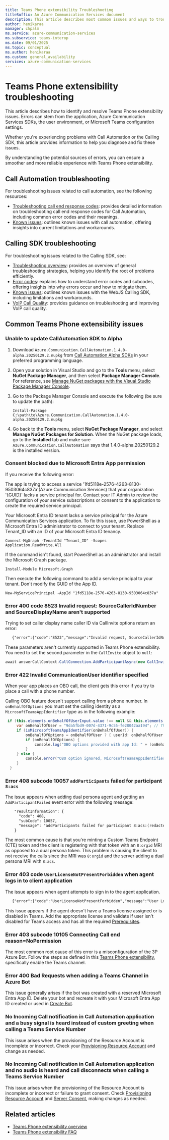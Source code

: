 ```yaml
---
title: Teams Phone extensibility Troubleshooting
titleSuffix: An Azure Communication Services document
description: This article describes most common issues and ways to troubleshoot them with Teams Phone extensibility.
author: henikaraa
manager: chpalm
ms.service: azure-communication-services
ms.subservice: teams-interop
ms.date: 09/01/2025
ms.topic: conceptual
ms.author: henikaraa
ms.custom: general_availability
services: azure-communication-services
---
```


# Teams Phone extensibility troubleshooting

This article describes how to identify and resolve Teams Phone extensibility issues. Errors can stem from the application, Azure Communication Services SDKs, the user environment, or Microsoft Teams configuration settings.

Whether you're experiencing problems with Call Automation or the Calling SDK, this article provides information to help you diagnose and fix these issues.
 
By understanding the potential sources of errors, you can ensure a smoother and more reliable experience with Teams Phone extensibility.

## Call Automation troubleshooting

For troubleshooting issues related to call automation, see the following resources:
- [Troubleshooting call end response codes](../../../resources/troubleshooting/voice-video-calling/troubleshooting-codes.md?pivots=automation): provides detailed information on troubleshooting call end response codes for Call Automation, including common error codes and their meanings.
- [Known issues](../../voice-video-calling/known-issues-call-automation.md): outlines known issues with call automation, offering insights into current limitations and workarounds.
  
## Calling SDK troubleshooting

For troubleshooting issues related to the Calling SDK, see:
- [Troubleshooting overview](../../../resources/troubleshooting/voice-video-calling/general-troubleshooting-strategies/overview.md): provides an overview of general troubleshooting strategies, helping you identify the root of problems efficiently.
- [Error codes](../../../resources/troubleshooting/voice-video-calling/general-troubleshooting-strategies/understanding-error-codes.md): explains how to understand error codes and subcodes, offering insights into why errors occur and how to mitigate them.
- [Known issues](../../voice-video-calling/known-issues-webjs.md): outlines known issues with the WebJS Calling SDK, including limitations and workarounds.
- [VoIP Call Quality](../../voice-video-calling/troubleshoot-web-voip-quality.md): provides guidance on troubleshooting and improving VoIP call quality.

## Common Teams Phone extensibility issues

### Unable to update CallAutomation SDK to Alpha

1. Download `Azure.Communication.CallAutomation.1.4.0-alpha.20250129.2.nupkg` from [Call Automation Alpha SDKs](https://github.com/Azure/communication-preview/blob/master/Teams%20Phone%20Extensibility/teams-phone-extensibility-quickstart.md#alpha-sdks) in your preferred programming language.
2. Open your solution in Visual Studio and go to the **Tools** menu, select **NuGet Package Manager**, and then select **Package Manager Console**. For reference, see [Manage NuGet packages with the Visual Studio Package Manager Console](/nuget/consume-packages/install-use-packages-powershell#console-controls).
3. Go to the Package Manager Console and execute the following (be sure to update the path):

   ```dotnetcli
   Install-Package C:\path\to\Azure.Communication.CallAutomation.1.4.0-alpha.20250129.2.nupkg
   ```

4. Go back to the **Tools** menu, select **NuGet Package Manager**, and select **Manage NuGet Packages for Solution**. When the NuGet package loads, go to the **Installed** tab and make sure `Azure.Communication.CallAutomation` says that 1.4.0-alpha.20250129.2 is the installed version.

### Consent blocked due to Microsoft Entra App permission

If you receive the following error:

   The app is trying to access a service '1fd5118e-2576-4263-8130-9503064c837a'(Azure Communication Services) that your organization '{GUID}' lacks a service principal for. Contact your IT Admin to review the configuration of your service subscriptions or consent to the application to create the required service principal.

Your Microsoft Entra ID tenant lacks a service principal for the Azure Communication Services application. To fix this issue, use PowerShell as a Microsoft Entra ID administrator to connect to your tenant. Replace Tenant_ID with an ID of your Microsoft Entra ID tenancy.

```dotnetcli
Connect-MgGraph -TenantId "Tenant_ID" -Scopes Application.ReadWrite.All
```
If the command isn't found, start PowerShell as an administrator and install the Microsoft Graph package.

```dotnetcli
Install-Module Microsoft.Graph
```
Then execute the following command to add a service principal to your tenant. Don't modify the GUID of the App ID.

```dotnetcli
New-MgServicePrincipal -AppId "1fd5118e-2576-4263-8130-9503064c837a"
```

### Error 400 code 8523 Invalid request: SourceCallerIdNumber and SourceDisplayName aren't supported

Trying to set caller display name caller ID via CallInvite options return an error:

```rest
   {"error":{"code":"8523","message":"Invalid request, SourceCallerIdNumber and SourceDisplayName are not supported..."}}
```
These parameters aren't currently supported in Teams Phone extensibility. You need to set the second parameter in the `CallInvite` object to `null`:

```csharp
await answerCallContext.CallConnection.AddParticipantAsync(new CallInvite(new PhoneNumberIdentifier("+133333333"),null));
```

### Error 422 Invalid CommunicationUser identifier specified

When your app places an OBO call, the client gets this error if you try to place a call with a phone number. 

Calling OBO feature doesn't support calling from a phone number. In `onBehalfOfOptions` you must set the calling identity as a `MicrosoftTeamsAppIdentifier` type as in the following example:

```csharp
 if (this.elements.onBehalfOfUserInput.value !== null && this.elements.onBehalfOfUserInput.value !== "" ) {
     var onBehalfOfUser = "9da5fbd9-007d-4371-9c55-fe28042aa194"; // The value is the oid GUID of your Resource Account
     if (isMicrosoftTeamsAppIdentifier(onBehalfOfUser)) {
         onBehalfOfOptions = onBehalfOfUser ? { userId: onBehalfOfUser } : undefined;
         if (onBehalfOfOptions) {
             console.log("OBO options provided with app Id: " + (onBehalfOfUser as MicrosoftTeamsAppIdentifier).teamsAppId);
         }
     } else {
         console.error("OBO option ignored, MicrosoftTeamsAppIdentifier type expected");
     }
  }

```

### Error 408 subcode 10057 `addParticipants` failed for participant `8:acs`

The issue appears when adding dual persona agent and getting an `AddParticipantFailed` event error with the following message:

```rest
    "resultInformation": {
      "code": 408,
      "subCode": 10057,
      "message": "addParticipants failed for participant 8:acs:(redacted) Underlying reason: Request Timeout. DiagCode: 408#10057.@"
    }
```

The most common cause is that you're minting a Custom Teams Endpoint (CTE) token and the client is registering with that token with an `8:orgid` MRI as opposed to a dual persona token. This problem is causing the client to not receive the calls since the MRI was `8:orgid` and the server adding a dual persona MRI with `8:acs`.

### Error 403 code `UserLicenseNotPresentForbidden` when agent logs in to client application

The issue appears when agent attempts to sign in to the agent application.

```rest
   {"error":{"code":"UserLicenseNotPresentForbidden","message":"User Login. Teams is disabled in user licenses"}}
```

This issue appears if the agent doesn't have a Teams license assigned or is disabled in Teams. Add the appropriate license and validate if user isn't disabled for Teams access and has all the required [Prerequisites](../../../quickstarts/tpe/teams-phone-extensibility-access-teams-phone.md#prerequisites).

### Error 403 subcode 10105 Connecting Call end reason=NoPermission

The most common root cause of this error is a misconfiguration of the 3P Azure Bot. Follow the steps as defined in this [Teams Phone extensibility](../../../quickstarts/tpe/teams-phone-extensibility-quickstart.md#ccaas-developer-provision-the-appid-application-id), specifically enable the Teams channel.

### Error 400 Bad Requests when adding a Teams Channel in Azure Bot

This issue generally arises if the bot was created with a reserved Microsoft Entra App ID. Delete your bot and recreate it with your Microsoft Entra App ID created or used in [Create Bot](../../../quickstarts/tpe/teams-phone-extensibility-quickstart.md#ccaas-developer-create-the-bot).

### No Incoming Call notification in Call Automation application and a busy signal is heard instead of custom greeting when calling a Teams Service Number

This issue arises when the provisioning of the Resource Account is incomplete or incorrect. Check your [Provisioning Resource Account](../../../quickstarts/tpe/teams-phone-extensibility-quickstart.md#teams-admin-provision-resource-account) and change as needed.

### No Incoming Call notification in Call Automation application and no audio is heard and call disconnects when calling a Teams Service Number

This issue arises when the provisioning of the Resource Account is incomplete or incorrect or failure to grant consent. Check [Provisioning Resource Account](../../../quickstarts/tpe/teams-phone-extensibility-quickstart.md#teams-admin-provision-resource-account) and [Server Consent](../../../quickstarts/tpe/teams-phone-extensibility-access-teams-phone.md#provide-server-consent), making changes as needed.

## Related articles

- [Teams Phone extensibility overview](./teams-phone-extensibility-overview.md)
- [Teams Phone extensibility FAQ](./teams-phone-extensibility-faq.md)
